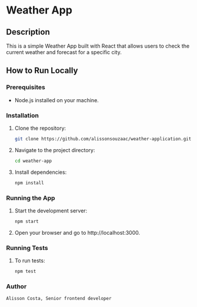 # Weather App

## Description

This is a simple Weather App built with React that allows users to check the current weather and forecast for a specific city.

## How to Run Locally

### Prerequisites

- Node.js installed on your machine.

### Installation

1. Clone the repository:

   ```bash
   git clone https://github.com/alissonsouzaac/weather-application.git

   ```

2. Navigate to the project directory:

   ```bash
   cd weather-app

   ```

3. Install dependencies:

   ```bash
   npm install
   ```

### Running the App

1. Start the development server:

   ```bash
   npm start

   ```

2. Open your browser and go to http://localhost:3000.

### Running Tests

1. To run tests:

   ```bash
   npm test
   ```

### Author

    Alisson Costa, Senior frontend developer
